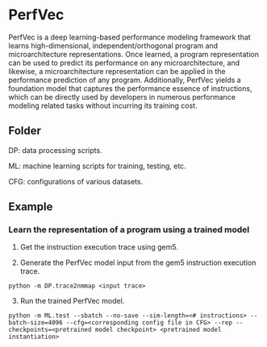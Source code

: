 # PerfVec

PerfVec is a deep learning-based performance modeling framework that learns
high-dimensional, independent/orthogonal program and microarchitecture
representations.
Once learned, a program representation can be used to predict its performance
on any microarchitecture, and likewise, a microarchitecture representation can
be applied in the performance prediction of any program.
Additionally, PerfVec yields a foundation model that captures the performance
essence of instructions, which can be directly used by developers in numerous
performance modeling related tasks without incurring its training cost.

## Folder

DP: data processing scripts.

ML: machine learning scripts for training, testing, etc.

CFG: configurations of various datasets.

## Example

### Learn the representation of a program using a trained model

1. Get the instruction execution trace using gem5.

2. Generate the PerfVec model input from the gem5 instruction execution trace.

`python -m DP.trace2nmmap <input trace>`

3. Run the trained PerfVec model.

`python -m ML.test --sbatch --no-save --sim-length=<# instructions> --batch-size=4096 --cfg=<corresponding config file in CFG> --rep --checkpoints=<pretrained model checkpoint> <pretrained model instantiation>`

<!---
`./dp/buildQ a.txt a.sq.txt`
-->

<!---
## Data Processing
```
source setup.sh
```

## Data Processing

### Combine data set.
```
python -m DP.combine_mmap -n <number of files>
```

### Calculate data set normalization factors.
```
python -m DP.norm
```

## Datasets

0: cache access levels
1: reuse distance
-->
